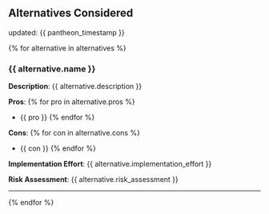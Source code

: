 ## Alternatives Considered
updated: {{ pantheon_timestamp }}

{% for alternative in alternatives %}
### {{ alternative.name }}

**Description**: {{ alternative.description }}

**Pros**:
{% for pro in alternative.pros %}
- {{ pro }}
{% endfor %}

**Cons**:
{% for con in alternative.cons %}
- {{ con }}
{% endfor %}

**Implementation Effort**: {{ alternative.implementation_effort }}

**Risk Assessment**: {{ alternative.risk_assessment }}

---
{% endfor %}